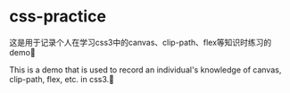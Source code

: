 # css-practice
这是用于记录个人在学习css3中的canvas、clip-path、flex等知识时练习的demo😬

This is a demo that is used to record an individual's knowledge of canvas, clip-path, flex, etc. in css3.😬
